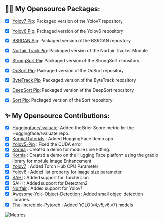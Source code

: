 ## :sauna_man: My Opensource Packages:
- [X] [Yolov7 Pip](https://github.com/kadirnar/yolov7-pip): Packaged version of the Yolov7 repository
- [X] [Yolov6 Pip](https://github.com/kadirnar/yolov6-pip): Packaged version of the Yolov6 repository
- [X] [BSRGAN Pip](https://github.com/kadirnar/bsrgan-pip): Packaged version of the BSRGAN repository
- [X] [Norfair Track Pip](https://github.com/kadirnar/Norfair-Track): Packaged version of the Norfair Tracker Module 
- [X] [StrongSort Pip](https://github.com/kadirnar/strongsort-pip): Packaged version of the StrongSort repository
- [X] [OcSort Pip](https://github.com/kadirnar/ocsort-pip): Packaged version of the OcSort repository
- [X] [ByteTrack Pip](https://github.com/kadirnar/bytetrack-pip): Packaged version of the ByteTrack repository
- [X] [DeepSort Pip](https://github.com/kadirnar/deepsort-pip): Packaged version of the DeepSort repository
- [X] [Sort Pip](https://github.com/kadirnar/sort-pip): Packaged version of the Sort repository


## ✨ My Opensource Contributions:
- [X] [Huggingface/evaluate](https://github.com/huggingface/evaluate/pull/275): Added the Brier Score metric for the Huggingface/evaluate repo. 
- [X] [Kornia/Tutorials](https://github.com/kornia/tutorials/pull/33) : Added Hugging Face demo app
- [X] [Yolov5-Pip](https://github.com/fcakyon/yolov5-pip/pull/149) : Fixed the CUDA error.
- [X] [Kornia](https://github.com/kornia/kornia/pull/1871) : Created a demo for module Line Fitting.
- [X] [Kornia](https://github.com/kornia/kornia/pull/1886) : Created a demo on the Hugging Face platform using the gradio library for module image Enhancement
- [X] [Yolov7](https://github.com/WongKinYiu/yolov7/pull/423) : Added Torch Hub CPU Parameter 
- [X] [Yolov6](https://github.com/meituan/YOLOv6/pull/187/) : Added list property for image size parameter.
- [X] [SAHI](https://github.com/obss/sahi/pull/486) : Added support for TorchVision 
- [X] [SAHI](https://github.com/obss/sahi/pull/322) : Added support for Detectron2 
- [X] [Norfair](https://github.com/tryolabs/norfair/pull/147) : Added support for Yolov7 
- [X] [Awesome-Yolo-Object-Detection](https://github.com/dotnet-rs-py/awesome-yolo-object-detection/pull/1) : Added small object detection libraries.
- [X] [The-Incredible-Pytorch](https://github.com/ritchieng/the-incredible-pytorch/pull/132) : Added YOLO(v4,v5,v6,v7) models

![Metrics](https://metrics.lecoq.io/kadirnar)
